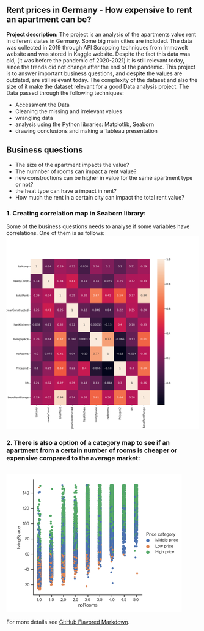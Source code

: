 ## Rent prices in Germany - How expensive to rent an apartment can be?

**Project description:** The project is an analysis of the apartments value rent in diferent states in Germany. Some big main cities are included. 
The data was collected in 2019 through API Scrapping techniques from Immowelt website and was stored in Kaggle website.
Despite the fact this data was old, (it was before the pandemic of 2020-2021) it is still relevant today, since the trends did not change after the end of the pandemic.
This project is to answer important business questions, and despite the values are outdated, are still relevant today. The complexity of the dataset and also the size of it make the dataset relevant for a good Data analysis project.
The Data passed through the following techniques:
 - Accessment the Data
 - Cleaning the missing and irrelevant values
 - wrangling data
 - analysis using the Python libraries: Matplotlib, Seaborn
 - drawing conclusions and making a Tableau presentation

## Business questions

- The size of the apartment impacts the value?
- The numnber of rooms can impact a rent value?
- new constructions can be higher in value for the same apartment type or not?
- the heat type can have a impact in rent?
- How much the rent in a certain city can impact the total rent value?

### 1. Creating correlation map in Seaborn library:

Some of the business questions needs to analyse if some variables have correlations. One of them is as follows: 
<br>
<img src="/images/correlationheatmap.png?raw=true"/>

### 2. There is also a option of a category map to see if an apartment from a certain number of rooms is cheaper or expensive compared to the average market:
<br>
<img src="/images/categoricalplot.png?raw=true"/>


For more details see [GitHub Flavored Markdown](https://guides.github.com/features/mastering-markdown/).
